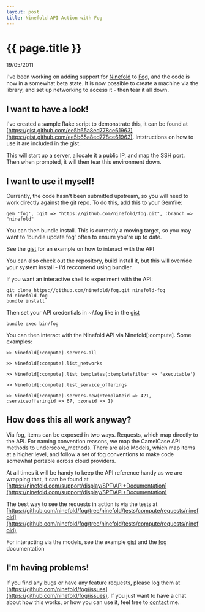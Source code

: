 ```yaml
---
layout: post
title: Ninefold API Action with Fog
---
```


# {{ page.title }}

<p class="meta">19/05/2011</p>

I've been working on adding support for [Ninefold](http://ninefold.com) to [Fog](http://fog.io), and the code is now in a somewhat beta state. It is now possible to create a machine via the library, and set up networking to access it - then tear it all down.

## I want to have a look!

I've created a sample Rake script to demonstrate this, it can be found at [https://gist.github.com/ee5b65a8ed778ce61963](https://gist.github.com/ee5b65a8ed778ce61963). Intstructions on how to use it are included in the gist.

This will start up a server, allocate it a public IP, and map the SSH port. Then when prompted, it will then tear this environment down.

## I want to use it myself!

Currently, the code hasn't been submitted upstream, so you will need to work directly against the git repo. To do this, add this to your Gemfile:

    gem 'fog', :git => "https://github.com/ninefold/fog.git", :branch => "ninefold"

You can then bundle install. This is currently a moving target, so you may want to 'bundle update fog' often to ensure you're up to date.

See the [gist](https://gist.github.com/ee5b65a8ed778ce61963) for an example on how to interact with the API

You can also check out the repository, build install it, but this will override your system install - I'd reccomend using bundler.

If you want an interactive shell to experiment with the API:

    git clone https://github.com/ninefold/fog.git ninefold-fog
    cd ninefold-fog
    bundle install

Then set your API credentials in ~/.fog like in the [gist](https://gist.github.com/ee5b65a8ed778ce61963)

    bundle exec bin/fog

You can then interact with the Ninefold API via Ninefold[:compute]. Some examples:

    >> Ninefold[:compute].servers.all

    >> Ninefold[:compute].list_networks

    >> Ninefold[:compute].list_templates(:templatefilter => 'executable')

    >> Ninefold[:compute].list_service_offerings

    >> Ninefold[:compute].servers.new(:templateid => 421, :serviceofferingid => 67, :zoneid => 1)


## How does this all work anyway?

Via fog, items can be exposed in two ways. Requests, which map directly to the API. For naming convention reasons, we map the CamelCase API methods to underscore_methods. There are also Models, which map items at a higher level, and follow a set of fog conventions to make code somewhat portable across cloud providers.

At all times it will be handy to keep the API reference handy as we are wrapping that, it can be found at [https://ninefold.com/support/display/SPT/API+Documentation](https://ninefold.com/support/display/SPT/API+Documentation)

The best way to see the requests in action is via the tests at [https://github.com/ninefold/fog/tree/ninefold/tests/compute/requests/ninefold](https://github.com/ninefold/fog/tree/ninefold/tests/compute/requests/ninefold)

For interacting via the models, see the example [gist](https://gist.github.com/ee5b65a8ed778ce61963) and the [fog](http://fog.io) documentation

## I'm having problems!

If you find any bugs or have any feature requests, please log them at [https://github.com/ninefold/fog/issues](https://github.com/ninefold/fog/issues). If you just want to have a chat about how this works, or how you can use it, feel free to [contact](/contact) me.
